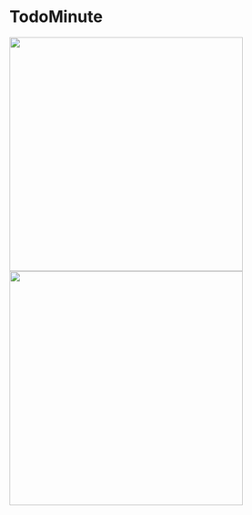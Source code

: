 # TodoMinute
<p float="left">
  <img src="https://i.imgur.com/ikclTgX.png" width="410" />
  <img src="https://i.imgur.com/MuybHn1.png" width="410" /> 
</p>
